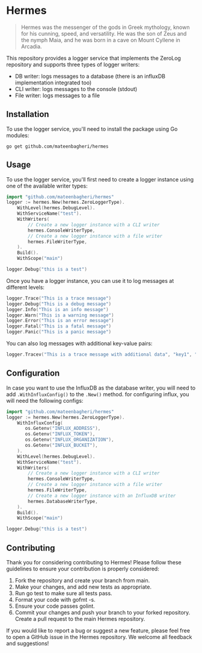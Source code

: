 # Hermes
>
>Hermes was the messenger of the gods in Greek mythology, known for his cunning, speed, and versatility. He was the son of Zeus and the nymph Maia, and he was born in a cave on Mount Cyllene in Arcadia.

This repository provides a logger service that implements the ZeroLog repository and supports three types of logger writers:

* DB writer: logs messages to a database (there is an influxDB implementation integrated too)
* CLI writer: logs messages to the console (stdout)
* File writer: logs messages to a file

## Installation

To use the logger service, you'll need to install the package using Go modules:

```
go get github.com/mateenbagheri/hermes
```

## Usage

To use the logger service, you'll first need to create a logger instance using one of the available writer types:

```go
import "github.com/mateenbagheri/hermes"
logger := hermes.New(hermes.ZeroLoggerType).
    WithLevel(hermes.DebugLevel).
    WithServiceName("test").
    WithWriters(
        // Create a new logger instance with a CLI writer
        hermes.ConsoleWriterType,
        // Create a new logger instance with a file writer
        hermes.FileWriterType,
    ).
    Build().
    WithScope("main")

logger.Debug("this is a test")

```

Once you have a logger instance, you can use it to log messages at different levels:

```go
logger.Trace("This is a trace message")
logger.Debug("This is a debug message")
logger.Info("This is an info message")
logger.Warn("This is a warning message")
logger.Error("This is an error message")
logger.Fatal("This is a fatal message")
logger.Panic("This is a panic message")
```

You can also log messages with additional key-value pairs:

```go
logger.Tracev("This is a trace message with additional data", "key1", "value1", "key2", "value2")
```

## Configuration

In case you want to use the InfluxDB as the database writer, you will need to add `.WithInfluxConfig()` to the `.New()` method. for configuring influx, you will need the following configs:
```go
import "github.com/mateenbagheri/hermes"
logger := hermes.New(hermes.ZeroLoggerType).
    WithInfluxConfig(
       os.Getenv("INFLUX_ADDRESS"),
       os.Getenv("INFLUX_TOKEN"),
       os.Getenv("INFLUX_ORGANIZATION"),
       os.Getenv("INFLUX_BUCKET"),
    ).
    WithLevel(hermes.DebugLevel).
    WithServiceName("test").
    WithWriters(
        // Create a new logger instance with a CLI writer
        hermes.ConsoleWriterType,
        // Create a new logger instance with a file writer
        hermes.FileWriterType,
        // Create a new logger instance with an InfluxDB writer
        hermes.DatabaseWriterType,
    ).
    Build().
    WithScope("main")

logger.Debug("this is a test")
```

## Contributing

Thank you for considering contributing to Hermes! Please follow these guidelines to ensure your contribution is properly considered:

1. Fork the repository and create your branch from main.
2. Make your changes, and add new tests as appropriate.
3. Run go test to make sure all tests pass.
4. Format your code with gofmt -s.
5. Ensure your code passes golint.
6. Commit your changes and push your branch to your forked repository.
Create a pull request to the main Hermes repository.

If you would like to report a bug or suggest a new feature, please feel free to open a GitHub issue in the Hermes repository. We welcome all feedback and suggestions!
